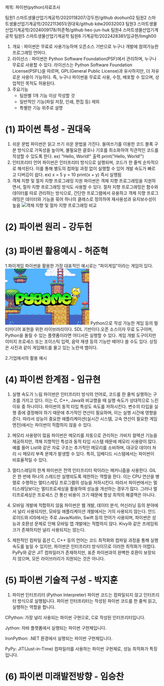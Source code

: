 제목: 파이썬(python)자료조사

팀원1 스마트생물산업기계공학/2020118207/강두헌/github doohun02
팀원2 스마트생물산업기계공학/2022113651/권대욱/github kdw20032003
팀원3 스마트생물산업기계공학/2024009178/허준혁/github heo-jun-huk
팀원4 스마트생물산업기계공학
팀원5 스마트생물산업기계공학
팀원6 기계공학/2022428381/임규현/limgh00
1. 개요 : 파이썬은 무료로 사용가능하며 오픈소스 기반으로 누구나 개발에 참여가능한 프로그래밍 언어다.
2. 라이선스 : 파이썬은 Python Software Foundation(PSF)에서 관리하며, 누구나 무료로 사용할 수 있다.
라이선스는 Python Software Foundation License(PSFL)을 따르며, GPL(General Public License)과 유사하지만, 더 자유로운 사용이 가능하다.
즉, 누구나 파이썬을 무료로 사용, 수정, 배포할 수 있으며, 상업적인 목적도 허용된다. 
3. 주요기능 
   - 팀원별 1개 기능 이상 작성할 것 
   - 일반적인 기능(파일 저장, 인쇄, 편집 등) 제외
   - 특별한 기능 위주로 설명
# (1) 파이썬 특성 - 권대욱
1. 쉬운 문법
파이썬은 읽고 쓰기 쉬운 문법을 가진다. 들여쓰기를 이용한 코드 블록 구분 방식으로 가독성을 높이며, 불필요한 괄호나 기호를 최소화하여 직관적인 코드를 작성할 수 있도록 한다.
ex)
"Hello, World!" 출력
print("Hello, World!")
2. 인터프리터 언어
파이썬은 인터프리터 방식으로 실행되며, 코드가 한 줄씩 순차적으로 해석된다. 이를 통해 별도의 컴파일 과정 없이 실행할 수 있어 개발 속도가 빠르고 디버깅이 쉽다.
ex)
x = 5
y = 10
print(x + y)  즉시 실행됨
3. 객체 지향 및 절차 지향 프로그래밍 지원
파이썬은 객체 지향 프로그래밍을 지원하면서, 절차 지향 프로그래밍 방식도 사용할 수 있다. 절차 지향 프로그래밍은 함수와 데이터를 따로 관리하는 방식으로, 간단한 프로그램에서 유용하고 객체 지향 프로그래밍은 데이터와 기능을 묶어 하나의 클래스로 정의하여 재사용성과 유지보수성이 높음
![객체 지향 및 절차 지향 프로그래밍 비교](![image](https://github.com/user-attachments/assets/45f5ffd8-6e40-4d68-a3af-11614b8dfed1))

# (2) 파이썬 원리 - 강두헌
# (3) 파이썬 활용예시 - 허준혁
1.파이게임
파이썬을 활용한 가장 대표적인 예시로는 "파이게임"이라는 게임이 있다. 
![게임화면](다운로드.jfif)
Python으로 작성 가능한 게임 등의 멀티미디어 표현을 위한 라이브러리이다. SDL 기반이다.오픈 소스이자 무료 도구이며, Python을 돌릴 수 있는 플랫폼이라면 어디서든 실행할 수 있다. 게임 개발 도구이지만 이미지 프로세스 또는 조이스틱 입력, 음악 재생 등의 기능만 떼어다 쓸 수도 있다.
상징은 사진과 같이 게임패드를 물고 있는 노란색 뱀이다.

2.기업에서의 활용 예시

# (4) 파이썬 한계점 - 임규현
1. 실행 속도가 느림
파이썬은 인터프리터 방식의 언어로, 코드를 한 줄씩 실행하는 구조를 가지고 있다. 이는 C, C++, Java와 비교했을 때 실행 속도가 상대적으로 느린 이유 중 하나이다. 파이썬의 동적 타입 특성도 속도를 저하시킨다. 변수의 타입을 실행 중에 결정해야 하기 때문에 추가적인 연산이 필요하며, 이는 실행 시간에 영향을 준다. 따라서 성능이 중요한 애플리케이션(실시간 시스템, 고속 연산이 필요한 게임 엔진)에서는 파이썬이 적합하지 않을 수 있다.

2. 메모리 사용량이 많음
파이썬은 메모리를 자동으로 관리하는 가비지 컬렉션 기능을 제공하지만, 객체 지향적인 특성과 동적 타입 시스템 때문에 메모리 사용량이 많다. 예를 들어 List와 같은 자료 구조는 추가적인 메모리를 소비하며, 대규모 데이터 처리 시 메모리 부족 문제가 발생할 수 있다. 특히, 임베디드 시스템에서는 파이썬이 비효율적일 수 있다.

3. 멀티스레딩의 한계
파이썬은 전역 인터프리터 락이라는 메커니즘을 사용한다. GIL은 한 번에 하나의 스레드만 실행되도록 제한하는 역할을 한다. 이는 CPU 연산을 병렬로 수행하는 멀티스레딩 프로그램의 성능을 저하시킨다. 따라서 파이썬에서는 멀티스레딩보다는 멀티프로세싱을 활용하여 성능을 개선하는 경우가 많다. 그러나 멀티프로세싱은 프로세스 간 통신 비용이 크기 때문에 항상 최적의 해결책은 아니다.

4. 모바일 개발에 적합하지 않음
파이썬은 웹 개발, 데이터 분석, 머신러닝 등의 분야에서 널리 사용되지만, 모바일 애플리케이션 개발에서는 거의 사용되지 않는다. 안드로이드와 iOS에서는 주로 Java/Kotlin, Swift 등의 언어가 사용되며, 파이썬은 성능과 호환성 문제로 인해 모바일 앱 개발에는 적합하지 않다. Kivy와 같은 프레임워크가 존재하지만 널리 사용되지는 않는다.
5. 제한적인 컴파일 옵션
C, C++ 등의 언어는 코드 최적화와 컴파일 과정을 통해 실행 속도를 높일 수 있지만, 파이썬은 인터프리터 방식이므로 이러한 최적화가 어렵다. PyPy와 같은 JIT 컴파일러가 존재하지만, 표준 파이썬과의 완벽한 호환이 보장되지 않으며, 모든 라이브러리가 지원되는 것은 아니다.

# (5) 파이썬 기술적 구성 - 박지훈
1. 파이썬 인터프리터 (Python Interpreter)
파이썬 코드는 컴파일되지 않고 인터프리터 방식으로 실행됩니다. 파이썬 인터프리터는 작성된 파이썬 코드를 한 줄씩 읽고, 실행하는 역할을 합니다.

CPython: 가장 널리 사용되는 파이썬 구현으로, C로 작성된 인터프리터입니다.

Jython: 자바 플랫폼에서 실행되는 파이썬 구현체입니다.

IronPython: .NET 환경에서 실행되는 파이썬 구현체입니다.

PyPy: JIT(Just-in-Time) 컴파일러를 사용하는 파이썬 구현체로, 성능 최적화가 특징입니다.
# (6) 파이썬 미래발전방향 - 임승찬


